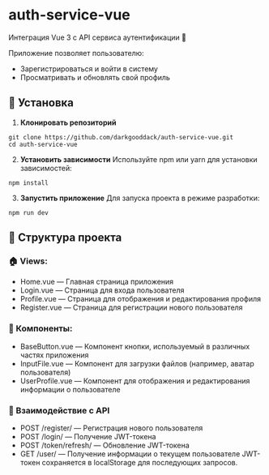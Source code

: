 # auth-service-vue
Интеграция Vue 3 с API сервиса аутентификации 🔐

Приложение позволяет пользователю:
- Зарегистрироваться и войти в систему
- Просматривать и обновлять свой профиль

## 🚀 Установка

1. **Клонировать репозиторий**  
```
git clone https://github.com/darkgooddack/auth-service-vue.git
cd auth-service-vue
```   

2. **Установить зависимости**
Используйте npm или yarn для установки зависимостей:
```
npm install
```

3. **Запустить приложение**
Для запуска проекта в режиме разработки:

```
npm run dev
```

## 🧩 Структура проекта
### 🏠 Views:
- Home.vue — Главная страница приложения
- Login.vue — Страница для входа пользователя
- Profile.vue — Страница для отображения и редактирования профиля
- Register.vue — Страница для регистрации нового пользователя
### 🔧 Компоненты:
- BaseButton.vue — Компонент кнопки, используемый в различных частях приложения
- InputFile.vue — Компонент для загрузки файлов (например, аватар пользователя)
- UserProfile.vue — Компонент для отображения и редактирования информации о пользователе
### 🔑 Взаимодействие с API
- POST /register/ — Регистрация нового пользователя
- POST /login/ — Получение JWT-токена
- POST /token/refresh/ — Обновление JWT-токена
- GET /user/ — Получение информации о текущем пользователе
JWT-токен сохраняется в localStorage для последующих запросов.
